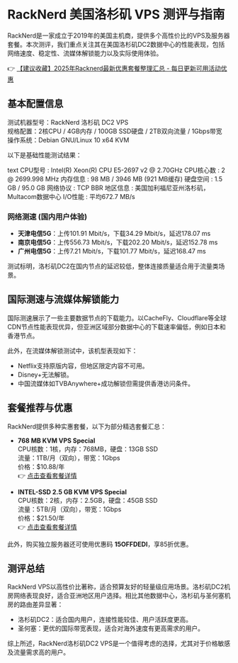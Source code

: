 # RackNerd 美国洛杉矶 VPS 测评与指南

RackNerd是一家成立于2019年的美国主机商，提供多个高性价比的VPS及服务器套餐。本次测评，我们重点关注其在美国洛杉矶DC2数据中心的性能表现，包括网络速度、稳定性、流媒体解锁能力以及实际使用体验。

👉 [【建议收藏】2025年Racknerd最新优惠套餐整理汇总 - 每日更新可用活动优惠](https://bit.ly/Rack_Nerd)

## 基本配置信息

测试机器型号：RackNerd 洛杉矶 DC2 VPS  
规格配置：2核CPU / 4GB内存 / 100GB SSD硬盘 / 2TB双向流量 / 1Gbps带宽  
操作系统：Debian GNU/Linux 10 x64 KVM  

以下是基础性能测试结果：

text
CPU型号          : Intel(R) Xeon(R) CPU E5-2697 v2 @ 2.70GHz
CPU核心数        : 2  @ 2699.998 MHz
内存信息          : 98 MB / 3946 MB (921 MB缓存)
硬盘空间          : 1.5 GB / 95.0 GB 
网络协议         : TCP BBR
地区信息          : 美国加利福尼亚州洛杉矶，Multacom数据中心
I/O性能          : 平均672.7 MB/s


### 网络测速 (国内用户体验)
- **天津电信5G**：上传101.91 Mbit/s，下载34.29 Mbit/s，延迟178.07 ms  
- **南京电信5G**：上传556.73 Mbit/s，下载202.20 Mbit/s，延迟152.78 ms  
- **广州电信5G**：上传7.21 Mbit/s，下载101.77 Mbit/s，延迟168.47 ms  

测试标明，洛杉矶DC2在国内节点的延迟较低，整体连接质量适合用于流量类场景。

## 国际测速与流媒体解锁能力

国际测速展示了一些主要数据节点的下载能力。以CacheFly、Cloudflare等全球CDN节点性能表现优异，但亚洲区域部分数据中心的下载速率偏低，例如日本和香港节点。

此外，在流媒体解锁测试中，该机型表现如下：
- Netflix支持原版内容，但地区限定内容不可用。
- Disney+无法解锁。
- 中国流媒体如TVBAnywhere+成功解锁但需提供香港访问条件。

## 套餐推荐与优惠

RackNerd提供多种实惠套餐，以下为部分精选套餐汇总：

- **768 MB KVM VPS Special**  
  CPU核数：1核，内存：768MB，硬盘：13GB SSD  
  流量：1TB/月（双向），带宽：1Gbps  
  价格：$10.88/年  
  👉 [点击查看套餐详情](https://bit.ly/Rack_Nerd)

- **INTEL-SSD 2.5 GB KVM VPS Special**  
  CPU核数：2核，内存：2.5GB，硬盘：45GB SSD  
  流量：5TB/月（双向），带宽：1Gbps  
  价格：$21.50/年  
  👉 [点击查看套餐详情](https://bit.ly/Rack_Nerd)

此外，购买独立服务器还可使用优惠码 **15OFFDEDI**，享85折优惠。

## 测评总结

RackNerd VPS以高性价比著称，适合预算友好的轻量级应用场景。洛杉矶DC2机房网络表现良好，适合亚洲地区用户选择。相比其他数据中心，洛杉矶与圣何塞机房的路由差异显著：
- 洛杉矶DC2：适合国内用户，连接性能较佳、用户活跃度更高。
- 圣何塞：更优的国际带宽表现，适合对海外速度有更高需求的用户。

综上所述，RackNerd洛杉矶DC2 VPS是一个值得考虑的选择，尤其对于价格敏感及流量需求高的用户。